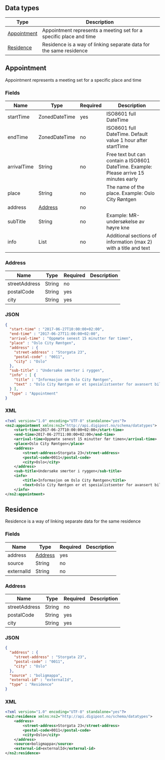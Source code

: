 ## Data types

|Type|Description|
|----|-----------|
|[Appointment](#appointment)|Appointment represents a meeting set for a specific place and time|
|[Residence](#residence)|Residence is a way of linking separate data for the same residence|

## Appointment

Appointment represents a meeting set for a specific place and time

### Fields

|Name|Type|Required|Description|
|----|----|--------|-----------|
|startTime|ZonedDateTime|yes|ISO8601 full DateTime|
|endTime|ZonedDateTime|no|ISO8601 full DateTime. Default value 1 hour after startTime|
|arrivalTime|String|no|Free text but can contain a ISO8601 DateTime. Example: Please arrive 15 minutes early|
|place|String|no|The name of the place. Example: Oslo City Røntgen|
|address|[Address](#address)|no||
|subTitle|String|no|Example: MR-undersøkelse av høyre kne|
|info|List|no|Additional sections of information (max 2) with a title and text|

### Address

|Name|Type|Required|Description|
|----|----|--------|-----------|
|streetAddress|String|no||
|postalCode|String|yes||
|city|String|yes||

### JSON

```json
{
  "start-time" : "2017-06-27T10:00:00+02:00",
  "end-time" : "2017-06-27T11:00:00+02:00",
  "arrival-time" : "Oppmøte senest 15 minutter før timen",
  "place" : "Oslo City Røntgen",
  "address" : {
    "street-address" : "Storgata 23",
    "postal-code" : "0011",
    "city" : "Oslo"
  },
  "sub-title" : "Undersøke smerter i ryggen",
  "info" : [ {
    "title" : "Informasjon om Oslo City Røntgen",
    "text" : "Oslo City Røntgen er et spesialistsenter for avansert bildediagnostikk."
  } ],
  "type" : "Appointment"
}
```

### XML

```xml
<?xml version="1.0" encoding="UTF-8" standalone="yes"?>
<ns2:appointment xmlns:ns2="http://api.digipost.no/schema/datatypes">
    <start-time>2017-06-27T10:00:00+02:00</start-time>
    <end-time>2017-06-27T11:00:00+02:00</end-time>
    <arrival-time>Oppmøte senest 15 minutter før timen</arrival-time>
    <place>Oslo City Røntgen</place>
    <address>
        <street-address>Storgata 23</street-address>
        <postal-code>0011</postal-code>
        <city>Oslo</city>
    </address>
    <sub-title>Undersøke smerter i ryggen</sub-title>
    <info>
        <title>Informasjon om Oslo City Røntgen</title>
        <text>Oslo City Røntgen er et spesialistsenter for avansert bildediagnostikk.</text>
    </info>
</ns2:appointment>
```

## Residence

Residence is a way of linking separate data for the same residence

### Fields

|Name|Type|Required|Description|
|----|----|--------|-----------|
|address|[Address](#address)|yes||
|source|String|no||
|externalId|String|no||

### Address

|Name|Type|Required|Description|
|----|----|--------|-----------|
|streetAddress|String|no||
|postalCode|String|yes||
|city|String|yes||

### JSON

```json
{
  "address" : {
    "street-address" : "Storgata 23",
    "postal-code" : "0011",
    "city" : "Oslo"
  },
  "source" : "boligmappa",
  "external-id" : "externalId",
  "type" : "Residence"
}
```

### XML

```xml
<?xml version="1.0" encoding="UTF-8" standalone="yes"?>
<ns2:residence xmlns:ns2="http://api.digipost.no/schema/datatypes">
    <address>
        <street-address>Storgata 23</street-address>
        <postal-code>0011</postal-code>
        <city>Oslo</city>
    </address>
    <source>boligmappa</source>
    <external-id>externalId</external-id>
</ns2:residence>
```
